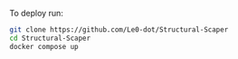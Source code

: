 To deploy run:
```bash
git clone https://github.com/Le0-dot/Structural-Scaper
cd Structural-Scaper
docker compose up
```
